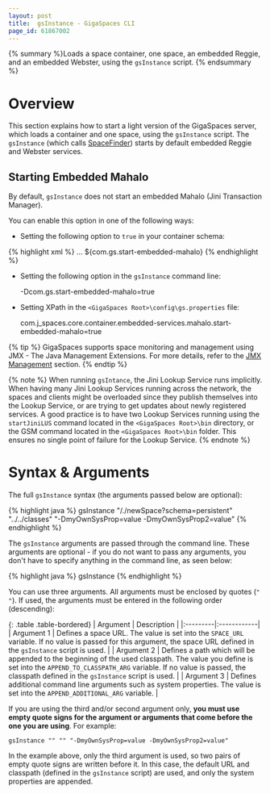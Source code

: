 ```yaml
---
layout: post
title:  gsInstance - GigaSpaces CLI
page_id: 61867002
---
```


{% summary %}Loads a space container, one space, an embedded Reggie, and an embedded Webster, using the `gsInstance` script. {% endsummary %}

# Overview

This section explains how to start a light version of the GigaSpaces server, which loads a container and one space, using the `gsInstance` script. The `gsInstance` (which calls [SpaceFinder](http://www.gigaspaces.com/docs/JavaDoc9.6/index.html?com/j_spaces/core/client/SpaceFinder.html)) starts by default embedded Reggie and Webster services.

## Starting Embedded Mahalo

By default, `gsInstance` does not start an embedded Mahalo (Jini Transaction Manager).

You can enable this option in one of the following ways:

- Setting the following option to `true` in your container schema: 

{% highlight xml %}
<embedded-services>
...
<mahalo>
	<!-- If true, will start an embedded Mahalo Jini Transaction Manager. Default value: false -->
    <start-embedded-mahalo>${com.gs.start-embedded-mahalo}</start-embedded-mahalo>
</mahalo>
{% endhighlight %}

- Setting the following option in the `gsInstance` command line: 

    -Dcom.gs.start-embedded-mahalo=true

- Setting XPath in the `<GigaSpaces Root>\config\gs.properties` file:

    com.j_spaces.core.container.embedded-services.mahalo.start-embedded-mahalo=true

{% tip %}
GigaSpaces supports space monitoring and management using JMX - The Java Management Extensions. For more details, refer to the [JMX Management](./space-jmx-management.html) section.
{% endtip %}

{% note %}
When running `gsIntance`, the Jini Lookup Service runs implicitly. When having many Jini Lookup Services running across the network, the spaces and clients might be overloaded since they publish themselves into the Lookup Service, or are trying to get updates about newly registered services.
A good practice is to have two Lookup Services running using the `startJiniLUS` command located in the `<GigaSpaces Root>\bin` directory, or the GSM command located in the `<GigaSpaces Root>\bin` folder. This ensures no single point of failure for the Lookup Service. 
{% endnote %}

# Syntax & Arguments

The full `gsInstance` syntax (the arguments passed below are optional):

{% highlight java %}
gsInstance "/./newSpace?schema=persistent" "../../classes" "-DmyOwnSysProp=value -DmyOwnSysProp2=value"
{% endhighlight %}

The `gsInstance` arguments are passed through the command line. These arguments are optional - if you do not want to pass any arguments, you don't have to specify anything in the command line, as seen below:

{% highlight java %}
gsInstance
{% endhighlight %}

You can use three arguments. All arguments must be enclosed by quotes (`" "`). If used, the arguments must be entered in the following order (descending):

{: .table .table-bordered}
| Argument | Description |
|:---------|:------------|
| Argument 1 | Defines a space URL. The value is set into the `SPACE_URL` variable. If no value is passed for this argument, the space URL defined in the `gsInstance` script is used. |
| Argument 2 | Defines a path which will be appended to the beginning of the used classpath. The value you define is set into the `APPEND_TO_CLASSPATH_ARG` variable. If no value is passed, the classpath defined in the `gsInstance` script is used. |
| Argument 3 | Defines additional command line arguments such as system properties. The value is set into the `APPEND_ADDITIONAL_ARG` variable. |

If you are using the third and/or second argument only, **you must use empty quote signs for the argument or arguments that come before the one you are using**. For example:

    gsInstance "" "" "-DmyOwnSysProp=value -DmyOwnSysProp2=value"

In the example above, only the third argument is used, so two pairs of empty quote signs are written before it. In this case, the default URL and classpath (defined in the `gsInstance` script) are used, and only the system properties are appended. 

 

